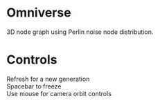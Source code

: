 # Omniverse

3D node graph using Perlin noise node distribution.

# Controls

Refresh for a new generation  
Spacebar to freeze  
Use mouse for camera orbit controls
